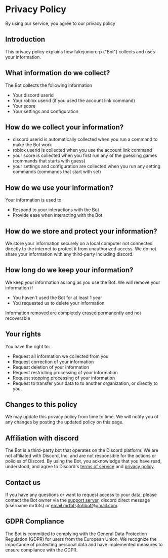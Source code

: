 # Privacy Policy
By using our service, you agree to our privacy policy
## Introduction
This privacy policy explains how fakejuniorcrp ("Bot") collects and uses your information.
## What information do we collect?
The Bot collects the following information
- Your discord userid
- Your roblox userid (if you used the account link command)
- Your score
- Your settings and configuration

## How do we collect your information?
- discord userid is automatically collected when you run a command to make the Bot work
- roblox userid is collected when you use the account link command
- your score is collected when you first run any of the guessing games (commands that starts with guess)
- your settings and configuration are collected when you run any setting commands (commands that start with set)

## How do we use your information?
Your information is used to
- Respond to your interactions with the Bot
- Provide ease when interacting with the Bot

## How do we store and protect your information?
We store your information securely on a local computer not connected directly to the internet to protect it from unauthorized access. We do not share your information with any third-party including discord.
## How long do we keep your information?
We keep your information as long as you use the Bot. We will remove your information if
- You haven't used the Bot for at least 1 year
- You requested us to delete your information

Information removed are completely erased permanently and not recoverable
## Your rights
You have the right to:
- Request all information we collected from you
- Request correction of your information
- Request deletion of your information
- Request restricting processing of your information
- Request stopping processing of your information
- Request to transfer your data to to another organization, or directly to you.

## Changes to this policy
We may update this privacy policy from time to time. We will notify you of any changes by posting the updated policy on this page.
## Affiliation with discord
The Bot is a third-party bot that operates on the Discord platform. We are not affiliated with Discord, Inc. and are not responsible for the actions or policies of Discord. By using the Bot, you acknowledge that you have read, understood, and agree to Discord's [terms of service](https://discord.com/terms) and [privacy policy](https://discord.com/privacy).
## Contact us
If you have any questions or want to request access to your data, please contact the Bot owner via the [support server](https://discord.gg/KAPpUZN7gY), discord direct message (username mrtbts) or [email mrtbtsjtohbot@gmail.com](mailto:mrtbtsjtohbot@gmail.com).
## GDPR Compliance
The Bot is committed to complying with the General Data Protection Regulation (GDPR) for users from the European Union. We recognize the importance of protecting personal data and have implemented measures to ensure compliance with the GDPR.
